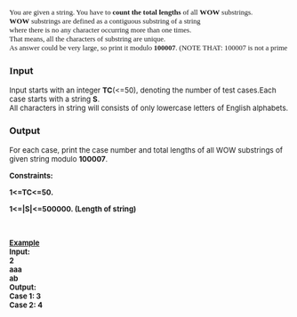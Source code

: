 <pre><span style="font-family: verdana, geneva;"><span style="font-size: small;">You are given a string. You have to <strong>count the total lengths</strong> of all <strong>WOW</strong> substrings.<br></span></span><span style="font-family: verdana, geneva;"><span style="font-size: small;"><strong>WOW</strong> substrings are defined as a contiguous substring of a string<br></span></span><span style="font-size: small; font-family: verdana, geneva;">where there is no any character occurring more than one times.<br></span><span style="font-family: verdana, geneva;"><span style="font-size: small;">That means, all the characters of substring are unique.<br></span></span><span style="font-family: verdana, geneva;"><span style="font-size: small;">As answer could be very large, so print it modulo <strong>100007</strong>. (NOTE THAT: 100007 is not a prime number!!)</span></span></pre>
<h3><span style="font-family: verdana, geneva;">I</span>nput</h3>
<p><span style="font-size: small;">Input starts with an integer <strong>TC</strong>(&lt;=50), denoting the number of test cases.Each case starts with a string <strong>S</strong>.<br> All characters in string will consists of only lowercase letters of English alphabets.</span></p>
<h3>Output</h3>
<p><span style="font-size: small;">For each case, print the case number and total lengths of all WOW substrings of given string modulo <strong>100007</strong>.</span></p>
<p><strong><span style="font-size: small;">Constraints:</span></strong></p>
<p><strong><span style="font-size: small;">1&lt;=TC&lt;=50.</span></strong></p>
<p><strong><span style="font-size: small;">1&lt;=|S|&lt;=500000. (Length of string)</span></strong></p>
<p>&nbsp;</p>
<p><span style="font-size: small;"><strong><span style="text-decoration: underline;">Example</span></strong><br></span><span style="font-size: small;"><strong>Input:<br></strong></span><strong><span style="font-size: small;">2<br></span></strong><strong><span style="font-size: small;">aaa<br></span></strong><strong><span style="font-size: small;">ab<br></span></strong><span style="font-size: small;"> </span><span style="font-size: small;"><strong>Output:<br></strong></span><span style="font-size: small;"><strong>Case</strong><strong> 1: 3<br></strong></span><strong><span style="font-size: small;">Case 2: 4</span></strong></p>